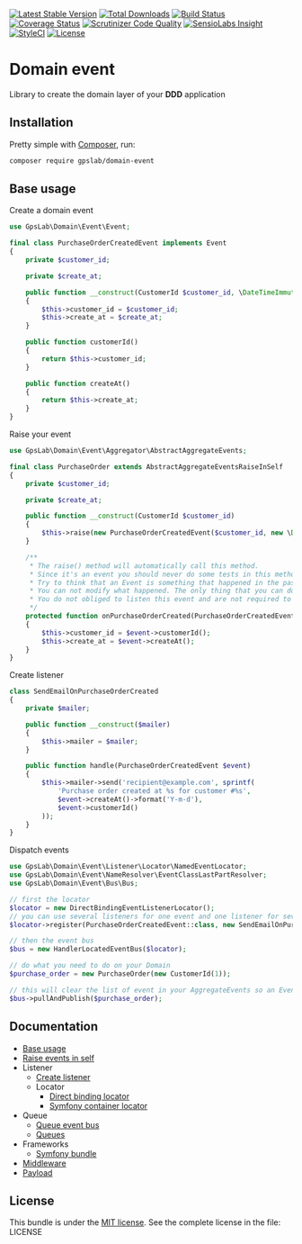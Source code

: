 [![Latest Stable Version](https://img.shields.io/packagist/v/gpslab/domain-event.svg?maxAge=3600&label=stable)](https://packagist.org/packages/gpslab/domain-event)
[![Total Downloads](https://img.shields.io/packagist/dt/gpslab/domain-event.svg?maxAge=3600)](https://packagist.org/packages/gpslab/domain-event)
[![Build Status](https://img.shields.io/travis/gpslab/domain-event.svg?maxAge=3600)](https://travis-ci.org/gpslab/domain-event)
[![Coverage Status](https://img.shields.io/coveralls/gpslab/domain-event.svg?maxAge=3600)](https://coveralls.io/github/gpslab/domain-event?branch=master)
[![Scrutinizer Code Quality](https://img.shields.io/scrutinizer/g/gpslab/domain-event.svg?maxAge=3600)](https://scrutinizer-ci.com/g/gpslab/domain-event/?branch=master)
[![SensioLabs Insight](https://img.shields.io/sensiolabs/i/9c7460e6-51b0-4cc3-9e4c-47066634017b.svg?maxAge=3600&label=SLInsight)](https://insight.sensiolabs.com/projects/9c7460e6-51b0-4cc3-9e4c-47066634017b)
[![StyleCI](https://styleci.io/repos/69552555/shield?branch=master)](https://styleci.io/repos/69552555)
[![License](https://img.shields.io/packagist/l/gpslab/domain-event.svg?maxAge=3600)](https://github.com/gpslab/domain-event)

Domain event
============

Library to create the domain layer of your **DDD** application

## Installation

Pretty simple with [Composer](http://packagist.org), run:

```sh
composer require gpslab/domain-event
```

## Base usage

Create a domain event

```php
use GpsLab\Domain\Event\Event;

final class PurchaseOrderCreatedEvent implements Event
{
    private $customer_id;

    private $create_at;

    public function __construct(CustomerId $customer_id, \DateTimeImmutable $create_at)
    {
        $this->customer_id = $customer_id;
        $this->create_at = $create_at;
    }

    public function customerId()
    {
        return $this->customer_id;
    }

    public function createAt()
    {
        return $this->create_at;
    }
}
```

Raise your event

```php
use GpsLab\Domain\Event\Aggregator\AbstractAggregateEvents;

final class PurchaseOrder extends AbstractAggregateEventsRaiseInSelf
{
    private $customer_id;

    private $create_at;

    public function __construct(CustomerId $customer_id)
    {
        $this->raise(new PurchaseOrderCreatedEvent($customer_id, new \DateTimeImmutable()));
    }

    /**
     * The raise() method will automatically call this method.
     * Since it's an event you should never do some tests in this method.
     * Try to think that an Event is something that happened in the past.
     * You can not modify what happened. The only thing that you can do is create another event to compensate.
     * You do not obliged to listen this event and are not required to create this method.
     */
    protected function onPurchaseOrderCreated(PurchaseOrderCreatedEvent $event)
    {
        $this->customer_id = $event->customerId();
        $this->create_at = $event->createAt();
    }
}
```

Create listener

```php
class SendEmailOnPurchaseOrderCreated
{
    private $mailer;

    public function __construct($mailer)
    {
        $this->mailer = $mailer;
    }

    public function handle(PurchaseOrderCreatedEvent $event)
    {
        $this->mailer->send('recipient@example.com', sprintf(
            'Purchase order created at %s for customer #%s',
            $event->createAt()->format('Y-m-d'),
            $event->customerId()
        ));
    }
}
```

Dispatch events

```php
use GpsLab\Domain\Event\Listener\Locator\NamedEventLocator;
use GpsLab\Domain\Event\NameResolver\EventClassLastPartResolver;
use GpsLab\Domain\Event\Bus\Bus;

// first the locator
$locator = new DirectBindingEventListenerLocator();
// you can use several listeners for one event and one listener for several events
$locator->register(PurchaseOrderCreatedEvent::class, new SendEmailOnPurchaseOrderCreated(/* $mailer */));

// then the event bus
$bus = new HandlerLocatedEventBus($locator);

// do what you need to do on your Domain
$purchase_order = new PurchaseOrder(new CustomerId(1));

// this will clear the list of event in your AggregateEvents so an Event is trigger only once
$bus->pullAndPublish($purchase_order);
```

## Documentation

* [Base usage](docs/base.md)
* [Raise events in self](docs/raise_in_self.md)
* Listener
  * [Create listener](docs/listener.md)
  * Locator
    * [Direct binding locator](docs/listener/locator/direct_binding.md)
    * [Symfony container locator](docs/listener/locator/symfony_container.md)
* Queue
  * [Queue event bus](docs/queue/bus.md)
  * [Queues](docs/queue/queues.md)
* Frameworks
  * [Symfony bundle](https://github.com/gpslab/domain-event-bundle)
* [Middleware](https://github.com/gpslab/middleware)
* [Payload](https://github.com/gpslab/payload)

## License

This bundle is under the [MIT license](http://opensource.org/licenses/MIT). See the complete license in the file: LICENSE

